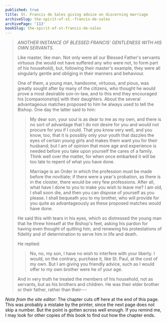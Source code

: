 ```yaml
---
published: true
title: St. Francis de Sales giving advice on discerning marriage
archiveSlug: the-spirit-of-st.-francis-de-sales
archivePage: '113'
bookSlug: the-spirit-of-st-francis-de-sales
---
```


> *ANOTHER INSTANCE OF BLESSED FRANCIS’ GENTLENESS WITH HIS OWN SERVANTS.*
> 
> Like master, like man. Not only were all our Blessed Father's servants virtuous (he would not have suffered any who were not, to form part of his household), but, following their master's example, they were all singularly gentle and obliging in their manners and behaviour.
> 
> One of them, a young man, handsome, virtuous, and pious, was greatly sought after by many of the citizens, who thought he would prove a most desirable son-in-law, and to this end they encouraged his [companionship] with their daughters. About the several advantageous matches proposed to him he always used to tell the Bishop. One day the latter said to him:
> 
>> My dear son, your soul is as dear to me as my own, and there is no sort of advantage that I do not desire for you and would not procure for you if I could. That you know very well, and you know, too, that it is possibly only your youth that dazzles the eyes of certain young girls and makes them want you for their husband; but I am of opinion that more age and experience is needed before you take upon yourself the cares of a family. Think well over the matter, for when once embarked it will be too late to repent of what you have done.
>>
>> Marriage is an Order in which the profession must be made before the novitiate; if there were a year's probation, as there is in the cloister, there would be very few professions. After all, what have I done to you to make you wish to leave me? I am old, I shall soon die, and then you can dispose of yourself as you please. I shall bequeath you to my brother, who will provide for you quite as advantageously as these proposed matches would have done.
>
> He said this with tears in his eyes, which so distressed the young man that he threw himself at the Bishop's feet, asking his pardon for having even thought of quitting him, and renewing his protestations of fidelity and of determination to serve him in life and death.
> 
> He replied:
> 
>> No, no, my son, I have no wish to interfere with your liberty. I would, on the contrary, purchase it, like St. Paul, at the cost of my own. But I am giving you friendly advice, such as I would offer to my own brother were he of your age.
> 
> And in very truth he treated the members of his household, not as servants, but as his brothers and children. He was their elder brother or their father, rather than their---

*Note from the site editor:* The chapter cuts off here at the end of this page. This was probably a mistake by the printer, since the next page does not skip a number. But the point is gotten across well enough. If you remind me, I may look for other copies of this book to find out how the chapter ends.

